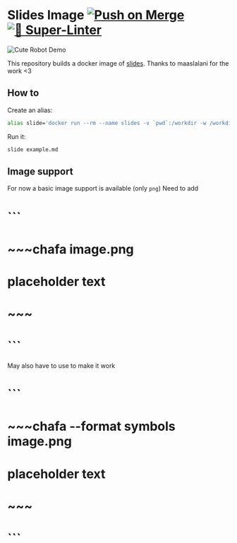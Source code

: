 # Slides Image [![Push on Merge](https://github.com/DucretJe/slides-image/actions/workflows/build.yaml/badge.svg?branch=main)](https://github.com/DucretJe/slides-image/actions/workflows/build.yaml) [![💫 Super-Linter](https://github.com/DucretJe/slides-image/actions/workflows/linter.yaml/badge.svg)](https://github.com/DucretJe/slides-image/actions/workflows/linter.yaml)

![Cute Robot Demo](https://github.com/DucretJe/slides-image/assets/5384298/d2ad647c-f22a-437b-85e7-0da1c7ac2a01)


This repository builds a docker image of [slides](https://github.com/maaslalani/slides).
Thanks to maaslalani for the work <3

## How to

Create an alias:

```sh
alias slide='docker run --rm --name slides -v `pwd`:/workdir -w /workdir -it ghcr.io/ducretje/slides-image'
```

Run it:

```sh
slide example.md
```

## Image support

For now a basic image support is available (only `png`)
Need to add

# ```
# ~~~chafa image.png
# placeholder text
# ~~~
# ```

May also have to use to make it work

# ```
# ~~~chafa --format symbols image.png
# placeholder text
# ~~~
# ```
